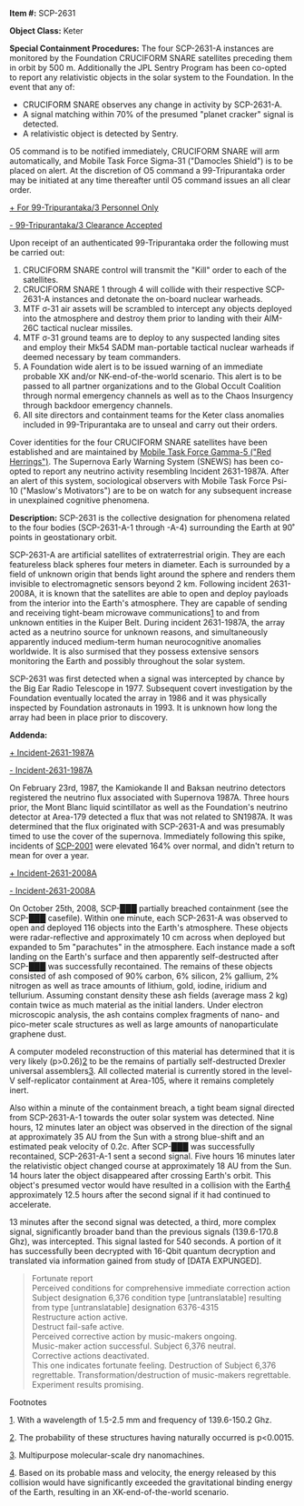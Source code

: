 **Item #:** SCP-2631

**Object Class:** Keter

**Special Containment Procedures:** The four SCP-2631-A instances are monitored by the Foundation CRUCIFORM SNARE satellites preceding them in orbit by 500 m. Additionally the JPL Sentry Program has been co-opted to report any relativistic objects in the solar system to the Foundation. In the event that any of:

*   CRUCIFORM SNARE observes any change in activity by SCP-2631-A.
*   A signal matching within 70% of the presumed "planet cracker" signal is detected.
*   A relativistic object is detected by Sentry.

O5 command is to be notified immediately, CRUCIFORM SNARE will arm automatically, and Mobile Task Force Sigma-31 ("Damocles Shield") is to be placed on alert. At the discretion of O5 command a 99-Tripurantaka order may be initiated at any time thereafter until O5 command issues an all clear order.

[+ For 99-Tripurantaka/3 Personnel Only](javascript:;)

[\- 99-Tripurantaka/3 Clearance Accepted](javascript:;)

Upon receipt of an authenticated 99-Tripurantaka order the following must be carried out:

1.  CRUCIFORM SNARE control will transmit the "Kill" order to each of the satellites.
2.  CRUCIFORM SNARE 1 through 4 will collide with their respective SCP-2631-A instances and detonate the on-board nuclear warheads.
3.  MTF σ-31 air assets will be scrambled to intercept any objects deployed into the atmosphere and destroy them prior to landing with their AIM-26C tactical nuclear missiles.
4.  MTF σ-31 ground teams are to deploy to any suspected landing sites and employ their Mk54 SADM man-portable tactical nuclear warheads if deemed necessary by team commanders.
5.  A Foundation wide alert is to be issued warning of an immediate probable XK and/or NK-end-of-the-world scenario. This alert is to be passed to all partner organizations and to the Global Occult Coalition through normal emergency channels as well as to the Chaos Insurgency through backdoor emergency channels.
6.  All site directors and containment teams for the Keter class anomalies included in 99-Tripurantaka are to unseal and carry out their orders.

Cover identities for the four CRUCIFORM SNARE satellites have been established and are maintained by [Mobile Task Force Gamma-5 ("Red Herrings")](/task-forces#gamma-5). The Supernova Early Warning System (SNEWS) has been co-opted to report any neutrino activity resembling Incident 2631-1987A. After an alert of this system, sociological observers with Mobile Task Force Psi-10 ("Maslow's Motivators") are to be on watch for any subsequent increase in unexplained cognitive phenomena.

**Description:** SCP-2631 is the collective designation for phenomena related to the four bodies (SCP-2631-A-1 through -A-4) surrounding the Earth at 90˚ points in geostationary orbit.

SCP-2631-A are artificial satellites of extraterrestrial origin. They are each featureless black spheres four meters in diameter. Each is surrounded by a field of unknown origin that bends light around the sphere and renders them invisible to electromagnetic sensors beyond 2 km. Following incident 2631-2008A, it is known that the satellites are able to open and deploy payloads from the interior into the Earth's atmosphere. They are capable of sending and receiving tight-beam microwave communications[1](javascript:;) to and from unknown entities in the Kuiper Belt. During incident 2631-1987A, the array acted as a neutrino source for unknown reasons, and simultaneously apparently induced medium-term human neurocognitive anomalies worldwide. It is also surmised that they possess extensive sensors monitoring the Earth and possibly throughout the solar system.

SCP-2631 was first detected when a signal was intercepted by chance by the Big Ear Radio Telescope in 1977. Subsequent covert investigation by the Foundation eventually located the array in 1986 and it was physically inspected by Foundation astronauts in 1993. It is unknown how long the array had been in place prior to discovery.

**Addenda:**

[+ Incident-2631-1987A](javascript:;)

[\- Incident-2631-1987A](javascript:;)

On February 23rd, 1987, the Kamiokande II and Baksan neutrino detectors registered the neutrino flux associated with Supernova 1987A. Three hours prior, the Mont Blanc liquid scintillator as well as the Foundation's neutrino detector at Area-179 detected a flux that was not related to SN1987A. It was determined that the flux originated with SCP-2631-A and was presumably timed to use the cover of the supernova. Immediately following this spike, incidents of [SCP-2001](/scp-2001) were elevated 164% over normal, and didn't return to mean for over a year.

[+ Incident-2631-2008A](javascript:;)

[\- Incident-2631-2008A](javascript:;)

On October 25th, 2008, SCP-███ partially breached containment (see the SCP-███ casefile). Within one minute, each SCP-2631-A was observed to open and deployed 116 objects into the Earth's atmosphere. These objects were radar-reflective and approximately 10 cm across when deployed but expanded to 5m "parachutes" in the atmosphere. Each instance made a soft landing on the Earth's surface and then apparently self-destructed after SCP-███ was successfully recontained. The remains of these objects consisted of ash composed of 90% carbon, 6% silicon, 2% gallium, 2% nitrogen as well as trace amounts of lithium, gold, iodine, iridium and tellurium. Assuming constant density these ash fields (average mass 2 kg) contain twice as much material as the initial landers. Under electron microscopic analysis, the ash contains complex fragments of nano- and pico-meter scale structures as well as large amounts of nanoparticulate graphene dust.

A computer modeled reconstruction of this material has determined that it is very likely (p>0.26)[2](javascript:;) to be the remains of partially self-destructed Drexler universal assemblers[3](javascript:;). All collected material is currently stored in the level-V self-replicator containment at Area-105, where it remains completely inert.

Also within a minute of the containment breach, a tight beam signal directed from SCP-2631-A-1 towards the outer solar system was detected. Nine hours, 12 minutes later an object was observed in the direction of the signal at approximately 35 AU from the Sun with a strong blue-shift and an estimated peak velocity of 0.2c. After SCP-███ was successfully recontained, SCP-2631-A-1 sent a second signal. Five hours 16 minutes later the relativistic object changed course at approximately 18 AU from the Sun. 14 hours later the object disappeared after crossing Earth's orbit. This object's presumed vector would have resulted in a collision with the Earth[4](javascript:;) approximately 12.5 hours after the second signal if it had continued to accelerate.

13 minutes after the second signal was detected, a third, more complex signal, significantly broader band than the previous signals (139.6-170.8 Ghz), was intercepted. This signal lasted for 540 seconds. A portion of it has successfully been decrypted with 16-Qbit quantum decryption and translated via information gained from study of \[DATA EXPUNGED\].

> Fortunate report  
> Perceived conditions for comprehensive immediate correction action  
> Subject designation 6,376 condition type \[untranslatable\] resulting from type \[untranslatable\] designation 6376-4315  
> Restructure action active.  
> Destruct fail-safe active.  
> Perceived corrective action by music-makers ongoing.  
> Music-maker action successful. Subject 6,376 neutral.  
> Corrective actions deactivated.  
> This one indicates fortunate feeling. Destruction of Subject 6,376 regrettable. Transformation/destruction of music-makers regrettable. Experiment results promising.

Footnotes

[1](javascript:;). With a wavelength of 1.5-2.5 mm and frequency of 139.6-150.2 Ghz.

[2](javascript:;). The probability of these structures having naturally occurred is p<0.0015.

[3](javascript:;). Multipurpose molecular-scale dry nanomachines.

[4](javascript:;). Based on its probable mass and velocity, the energy released by this collision would have significantly exceeded the gravitational binding energy of the Earth, resulting in an XK-end-of-the-world scenario.